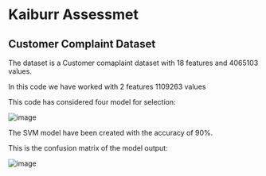 # Kaiburr Assessmet

## Customer Complaint Dataset

The dataset is a Customer comaplaint dataset with 18 features and 4065103 values.

In this code we have worked with 2 features 1109263 values

This code has considered four model for selection:

![image](https://github.com/Srijan-CdGd/Kaiburr-Assessment/assets/61419096/34a02084-cc2c-497c-a2b4-a73222e73e2c)

The SVM model have been created with the accuracy of 90%.

This is the confusion matrix of the model output:

![image](https://github.com/Srijan-CdGd/Kaiburr-Assessment/assets/61419096/eadc1123-25ba-459a-a7fd-adbab9578dcd)
